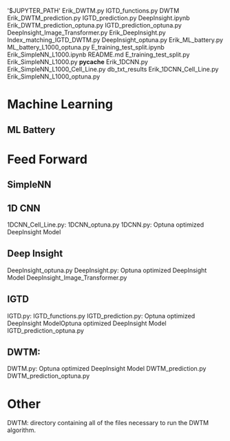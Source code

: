 '$JUPYTER_PATH'                     Erik_DWTM.py                       IGTD_functions.py
 DWTM                               Erik_DWTM_prediction.py            IGTD_prediction.py
 DeepInsight.ipynb                  Erik_DWTM_prediction_optuna.py     IGTD_prediction_optuna.py
 DeepInsight_Image_Transformer.py   Erik_DeepInsight.py                Index_matching_IGTD_DWTM.py
 DeepInsight_optuna.py              Erik_ML_battery.py                 ML_battery_L1000_optuna.py
 E_training_test_split.ipynb        Erik_SimpleNN_L1000.ipynb          README.md
 E_training_test_split.py           Erik_SimpleNN_L1000.py             __pycache__
 Erik_1DCNN.py                      Erik_SimpleNN_L1000_Cell_Line.py   db_txt_results
 Erik_1DCNN_Cell_Line.py            Erik_SimpleNN_L1000_optuna.py
 
# Machine Learning
## ML Battery
# Feed Forward
## SimpleNN
## 1D CNN
1DCNN_Cell_Line.py: 
1DCNN_optuna.py
1DCNN.py: Optuna optimized DeepInsight Model
## Deep Insight
DeepInsight_optuna.py
DeepInsight.py: Optuna optimized DeepInsight Model
DeepInsight_Image_Transformer.py
## IGTD
IGTD.py: 
IGTD_functions.py
IGTD_prediction.py: Optuna optimized DeepInsight ModelOptuna optimized DeepInsight Model
IGTD_prediction_optuna.py
## DWTM: 
DWTM.py: Optuna optimized DeepInsight Model
DWTM_prediction.py
DWTM_prediction_optuna.py
# Other
DWTM: directory containing all of the files necessary to run the DWTM algorithm.
